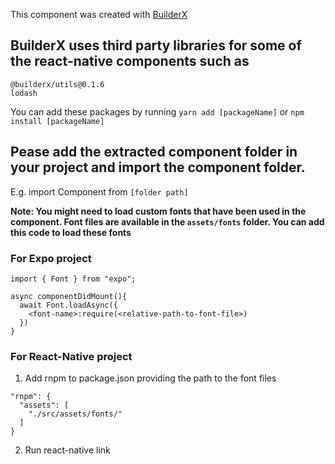 This component was created with [BuilderX](https://builderx.io/)

## BuilderX uses third party libraries for some of the react-native components such as

```
@builderx/utils@0.1.6
lodash
```

You can add these packages by running `yarn add [packageName]` or `npm install [packageName]`

## Pease add the extracted component folder in your project and import the component folder.

E.g. import Component from `[folder path]`

**Note: You might need to load custom fonts that have been used in the component. Font files are available in the `assets/fonts` folder. You can add this code to load these fonts**

### For Expo project

```
import { Font } from "expo";

async componentDidMount(){
  await Font.loadAsync({
    <font-name>:require(<relative-path-to-font-file>)
  })
}
```

### For React-Native project

1. Add rnpm to package.json providing the path to the font files
```
"rnpm": {
  "assets": [
    "./src/assets/fonts/"
  ]
}
```
2. Run react-native link
